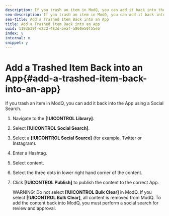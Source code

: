 ```yaml
---
description: If you trash an item in ModQ, you can add it back into the App using a Social Search.
seo-description: If you trash an item in ModQ, you can add it back into the App using a Social Search.
seo-title: Add a Trashed Item Back into an App
title: Add a Trashed Item Back into an App
uuid: 1193b39f-e222-483d-beaf-a860e50f55e5
index: y
internal: n
snippet: y
---
```


# Add a Trashed Item Back into an App{#add-a-trashed-item-back-into-an-app}

If you trash an item in ModQ, you can add it back into the App using a Social Search.

1. Navigate to the **[!UICONTROL Library]**.
1. Select **[!UICONTROL Social Search]**.
1. Select a **[!UICONTROL Social Source]** (for example, Twitter or Instagram).
1. Enter a Hashtag.
1. Select content.
1. Select the three dots in lower right hand corner of the content.
1. Click **[!UICONTROL Publish]** to publish the content to the correct App.

   WARNING: Do not select **[!UICONTROL Bulk Clear]** in ModQ. If you select **[!UICONTROL Bulk Clear]**, all content is removed from ModQ. To add the content back into ModQ, you must perform a social search for review and approval.
